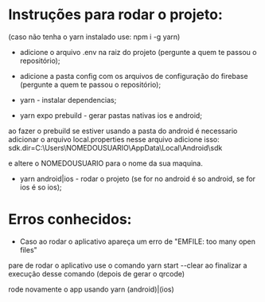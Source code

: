# Instruções para rodar o projeto:

(caso não tenha o yarn instalado use: npm i -g yarn)

- adicione o arquivo .env na raiz do projeto (pergunte a quem te passou o repositório);
- adicione a pasta config com os arquivos de configuração do firebase (pergunte a quem te passou o repositório);

- yarn - instalar dependencias;
- yarn expo prebuild - gerar pastas nativas ios e android;

ao fazer o prebuild se estiver usando a pasta do android é necessario adicionar o arquivo local.properties
nesse arquivo adicione isso: sdk.dir=C:\\Users\\NOMEDOUSUARIO\\AppData\\Local\\Android\\sdk

e altere o NOMEDOUSUARIO para o nome da sua maquina.

- yarn android|ios - rodar o projeto (se for no android é so android, se for ios é so ios);

# Erros conhecidos:

- Caso ao rodar o aplicativo apareça um erro de "EMFILE: too many open files"

pare de rodar o aplicativo use o comando yarn start --clear 
ao finalizar a execução desse comando (depois de gerar o qrcode)

rode novamente o app usando yarn (android)|(ios)